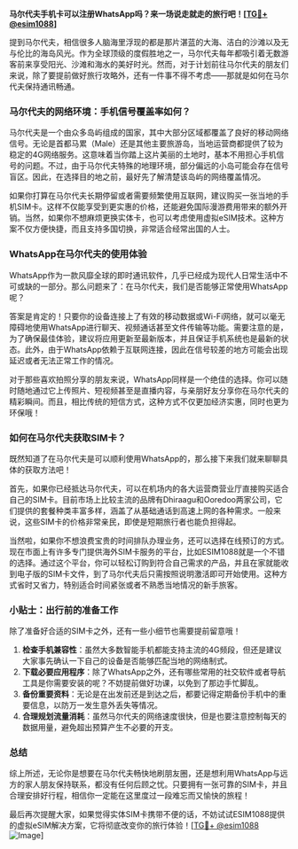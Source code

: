 **马尔代夫手机卡可以注册WhatsApp吗？来一场说走就走的旅行吧！[[TG💪+ @esim1088](https://t.me/s/esim1088)]**

提到马尔代夫，相信很多人脑海里浮现的都是那片湛蓝的大海、洁白的沙滩以及无与伦比的海岛风光。作为全球顶级的度假胜地之一，马尔代夫每年都吸引着无数游客前来享受阳光、沙滩和海水的美好时光。然而，对于计划前往马尔代夫的朋友们来说，除了要提前做好旅行攻略外，还有一件事不得不考虑——那就是如何在马尔代夫保持通讯畅通。

### 马尔代夫的网络环境：手机信号覆盖率如何？

马尔代夫是一个由众多岛屿组成的国家，其中大部分区域都覆盖了良好的移动网络信号。无论是首都马累（Male）还是其他主要旅游岛，当地运营商都提供了较为稳定的4G网络服务。这意味着当你踏上这片美丽的土地时，基本不用担心手机信号的问题。不过，由于马尔代夫特殊的地理环境，部分偏远的小岛可能会存在信号盲区。因此，在选择目的地之前，最好先了解清楚该岛屿的网络覆盖情况。

如果你打算在马尔代夫长期停留或者需要频繁使用互联网，建议购买一张当地的手机SIM卡。这样不仅能享受到更实惠的价格，还能避免国际漫游费用带来的额外开销。当然，如果你不想麻烦更换实体卡，也可以考虑使用虚拟eSIM技术。这种方案不仅方便快捷，而且支持多国切换，非常适合经常出国的人士。

### WhatsApp在马尔代夫的使用体验

WhatsApp作为一款风靡全球的即时通讯软件，几乎已经成为现代人日常生活中不可或缺的一部分。那么问题来了：在马尔代夫，我们是否能够正常使用WhatsApp呢？

答案是肯定的！只要你的设备连接上了有效的移动数据或Wi-Fi网络，就可以毫无障碍地使用WhatsApp进行聊天、视频通话甚至文件传输等功能。需要注意的是，为了确保最佳体验，建议将应用更新至最新版本，并且保证手机系统也是最新的状态。此外，由于WhatsApp依赖于互联网连接，因此在信号较差的地方可能会出现延迟或者无法正常工作的情况。

对于那些喜欢拍照分享的朋友来说，WhatsApp同样是一个绝佳的选择。你可以随时随地通过它上传照片、短视频甚至是直播内容，与亲朋好友分享你在马尔代夫的精彩瞬间。而且，相比传统的短信方式，这种方式不仅更加经济实惠，同时也更为环保哦！

### 如何在马尔代夫获取SIM卡？

既然知道了在马尔代夫是可以顺利使用WhatsApp的，那么接下来我们就来聊聊具体的获取方法吧！

首先，如果你已经抵达马尔代夫，可以在机场内的各大运营商营业厅直接购买适合自己的SIM卡。目前市场上比较主流的品牌有Dhiraagu和Ooredoo两家公司，它们提供的套餐种类丰富多样，涵盖了从基础通话到高速上网的各种需求。一般来说，这些SIM卡的价格非常亲民，即使是短期旅行者也能负担得起。

当然啦，如果你不想浪费宝贵的时间排队办理业务，还可以选择在线预订的方式。现在市面上有许多专门提供海外SIM卡服务的平台，比如ESIM1088就是一个不错的选择。通过这个平台，你可以轻松订购到符合自己需求的产品，并且在家就能收到电子版的SIM卡文件，到了马尔代夫后只需按照说明激活即可开始使用。这种方式省时又省力，特别适合时间紧张或者不熟悉当地情况的新手旅客。

### 小贴士：出行前的准备工作

除了准备好合适的SIM卡之外，还有一些小细节也需要提前留意哦！

1. **检查手机兼容性**：虽然大多数智能手机都能支持主流的4G频段，但还是建议大家事先确认一下自己的设备是否能够匹配当地的网络制式。
2. **下载必要应用程序**：除了WhatsApp之外，还有哪些常用的社交软件或者导航工具是你需要安装的呢？不妨提前做好功课，以免到了那边手忙脚乱。
3. **备份重要资料**：无论是在出发前还是到达之后，都要记得定期备份手机中的重要信息，以防万一发生意外丢失等情况。
4. **合理规划流量消耗**：虽然马尔代夫的网络速度很快，但是也要注意控制每天的数据用量，避免超出预算产生不必要的开支。

### 总结

综上所述，无论你是想要在马尔代夫畅快地刷朋友圈，还是想利用WhatsApp与远方的家人朋友保持联系，都没有任何后顾之忧。只要拥有一张可靠的SIM卡，并且合理安排好行程，相信你一定能在这里度过一段难忘而又愉快的旅程！

最后再次提醒大家，如果觉得实体SIM卡携带不便的话，不妨试试ESIM1088提供的虚拟eSIM解决方案，它将彻底改变你的旅行体验！[[TG💪+ @esim1088](https://t.me/s/esim1088) ![Image](https://i.postimg.cc/4NQfJmqS/Snipaste-2025-05-13-00-14-12.png)]